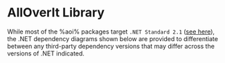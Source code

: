 # AllOverIt Library

<var name="aoi"></var>
<snippet id="dependency_diagram-target-comment">
    While most of the <format instance="ar" style="bold">%aoi%</format> packages target <code>.NET Standard 2.1</code> (<a instance="ar" href="getting-started-introduction.topic">see here</a>), the .NET dependency diagrams shown below are provided to differentiate between any third-party dependency versions that may differ across the versions of .NET indicated.
</snippet>